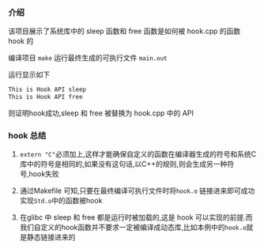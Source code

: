 ### 介绍
该项目展示了系统库中的 sleep 函数和 free 函数是如何被 hook.cpp 的函数 hook 的

编译项目 `make`
运行最终生成的可执行文件 `main.out`

运行显示如下
```bash
This is Hook API sleep
This is Hook API free
```
则证明hook成功,sleep 和 free 被替换为 hook.cpp 中的 API

### hook 总结
1. `extern "C"`必须加上,这样才能确保自定义的函数在编译器生成的符号和系统C库中的符号是相同的,如果没有这句话,以C++的规则,则会生成另一种符号,hook失败

2. 通过Makefile 可知,只要在最终编译可执行文件时将`hook.o` 链接进来即可成功实现`Std.o`中的函数被hook

3. 在glibc 中 sleep 和 free 都是运行时被加载的,这是 hook 可以实现的前提.而我们自定义的hook函数并不要求一定被编译成动态库,比如本例中的`hook.o`就是静态链接进来的

